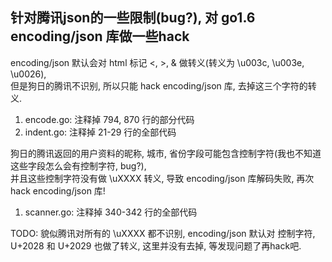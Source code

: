 ## 针对腾讯json的一些限制(bug?), 对 go1.6 encoding/json 库做一些hack

encoding/json 默认会对 html 标记 <, >, & 做转义(转义为 \u003c, \u003e, \u0026),  
但是狗日的腾讯不识别, 所以只能 hack encoding/json 库, 去掉这三个字符的转义.  

1. encode.go:  注释掉 794, 870 行的部分代码  
2. indent.go:  注释掉 21-29 行的全部代码  
  

狗日的腾讯返回的用户资料的昵称, 城市, 省份字段可能包含控制字符(我也不知道这些字段怎么会有控制字符, bug?),  
并且这些控制字符没有做 \uXXXX 转义, 导致 encoding/json 库解码失败, 再次 hack encoding/json 库!  

1. scanner.go: 注释掉 340-342 行的全部代码  

TODO: 貌似腾讯对所有的 \uXXXX 都不识别, encoding/json 默认对 控制字符, U+2028 和 U+2029 也做了转义, 这里并没有去掉, 等发现问题了再hack吧. 
